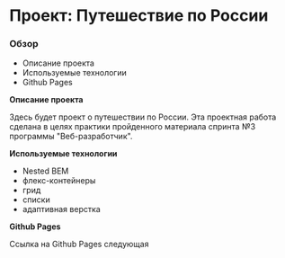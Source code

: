 # Проект: Путешествие по России

### Обзор
* Описание проекта
* Используемые технологии
* Github Pages

**Описание проекта**

Здесь будет проект о путешествии по России. Эта проектная работа сделана в целях практики пройденного материала спринта №3 программы "Веб-разработчик".


**Используемые технологии**

* Nested BEM
* флекс-контейнеры
* грид
* списки
* адаптивная верстка

**Github Pages**

Ссылка на Github Pages следующая 